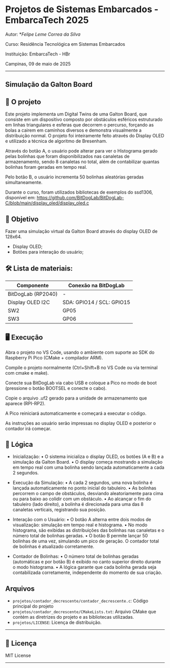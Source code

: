 
# Projetos de Sistemas Embarcados - EmbarcaTech 2025

Autor: **Felipe Leme Correa da Silva*

Curso: Residência Tecnológica em Sistemas Embarcados

Instituição: EmbarcaTech - HBr

Campinas, 09 de maio de 2025

---

## Simulação da Galton Board

## 📝 O projeto
Este projeto implementa um Digital Twins de uma Galton Board, que consiste em um dispositivo composto por obstáculos esféricos estruturado em linhas triangulares e esferas que decorrem o percurso, forçando as bolas a cairem em caminhos diversos e demonstra visualmente a distribuição normal. O projeto foi inteiramente feito através do Display OLED e utilizado a técnica de algoritmo de Bresenham. 

Através do botão A, o usuário pode alterar para ver o Histograma gerado pelas bolinhas que foram disponibilizados nas canaletas de armazenamento, sendo 8 canaletas no total, além de contabilizar quantas bolinhas foram geradas em tempo real. 

Pelo botão B, o usuário incrementa 50 bolinhas aleatórias geradas simultaneamente. 

Durante o curso, foram utilizados bibliotecas de exemplos do ssd1306, disponível em: https://github.com/BitDogLab/BitDogLab-C/blob/main/display_oled/display_oled.c

## 🎯 Objetivo
Fazer uma simulação virtual da Galton Board através do display OLED de 128x64. 
- Display OLED;
- Botões para interação do usuário; 

## 🛠️ Lista de materiais: 

| Componente           | Conexão na BitDogLab |
|----------------------|----------------------|
| BitDogLab (RP2040)   | -                    |
| Display OLED I2C     | SDA: GPIO14 / SCL: GPIO15 |
| SW2                  | GP05                 |
| SW3                  | GP06                 |


## 🖥️ Execução
Abra o projeto no VS Code, usando o ambiente com suporte ao SDK do Raspberry Pi Pico (CMake + compilador ARM).


Compile o projeto normalmente (Ctrl+Shift+B no VS Code ou via terminal com cmake e make).


Conecte sua BitDogLab via cabo USB e coloque a Pico no modo de boot (pressione o botão BOOTSEL e conecte o cabo).


Copie o arquivo .uf2 gerado para a unidade de armazenamento que aparece (RPI-RP2).


A Pico reiniciará automaticamente e começará a executar o código.


As instruções ao usuário serão impressas no display OLED e posterior o contador irá começar.

## 🚀 Lógica

- Inicialização:
• O sistema inicializa o display OLED, os botões (A e B) e a simulação da Galton Board.
• O display começa mostrando a simulação em tempo real com uma bolinha sendo lançada automaticamente a cada 2 segundos.

- Execução da Simulação:
• A cada 2 segundos, uma nova bolinha é lançada automaticamente no ponto inicial do tabuleiro.
• As bolinhas percorrem o campo de obstáculos, desviando aleatoriamente para cima ou para baixo ao colidir com um obstáculo.
• Ao alcançar o fim do tabuleiro (lado direito), a bolinha é direcionada para uma das 8 canaletas verticais, registrando sua posição.

- Interação com o Usuário:
• O botão A alterna entre dois modos de visualização: simulação em tempo real e histograma.
• No modo histograma, são exibidas as distribuições das bolinhas nas canaletas e o número total de bolinhas geradas.
• O botão B permite lançar 50 bolinhas de uma vez, simulando um pico de geração. O contador total de bolinhas é atualizado corretamente.

- Contador de Bolinhas:
• O número total de bolinhas geradas (automáticas e por botão B) é exibido no canto superior direito durante o modo histograma.
• A lógica garante que cada bolinha gerada seja contabilizada corretamente, independente do momento de sua criação.

##  Arquivos
- `projetos/contador_decrescente/contador_decrescente.c`: Código principal do projeto
- `projetos/contador_decrescente/CMakeLists.txt`: Arquivo CMake que contém as diretrizes do projeto e as bibliotecas utilizadas. 
- `projetos/LICENSE`: Licença de distribuição. 


---
## 📜 Licença
MIT License

---

